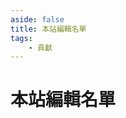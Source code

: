 ```yaml
---
aside: false
title: 本站編輯名單
tags:
    - 貢獻
---
```

<script setup>
import { VPTeamMembers } from 'vitepress/theme'

const members = [
  {
    avatar: 'https://avatars.githubusercontent.com/u/27627468?v=4',
    name: 'canaria3406',
    title: '霧子P',
    links: [
      { icon: 'github', link: 'https://github.com/canaria3406' },
      { icon: 'discord', link: 'https://discord.com/users/242927802557399040' }
    ]
  },
  {
    avatar: 'https://avatars.githubusercontent.com/u/45678482',
    name: 'nickchen120235',
    title: '可憐聲優廚',
    links: [
      { icon: 'github', link: 'https://github.com/nickchen120235' },
      { icon: 'discord', link: 'https://discord.com/users/381694073565609987' },
      { icon: 'twitter', link: 'https://x.com/Nickche63208056' },
    ],
  },
  {
    avatar: 'https://avatars.githubusercontent.com/u/62000156',
    name: 'Mr-Smilin',
    title: 'Creator',
    links: [
      { icon: 'github', link: 'https://github.com/Mr-Smilin' },
    ],
  },
  {
    avatar: 'https://avatars.githubusercontent.com/u/41343762',
    name: 'pon50895',
    title: 'Creator',
    links: [
      { icon: 'github', link: 'https://github.com/pon50895' },
    ],
  },
  {
    avatar: 'https://avatars.githubusercontent.com/u/174360710',
    name: 'jeff5252882',
    title: 'Creator',
    links: [
      { icon: 'github', link: 'https://github.com/jeff5252882' },
    ],
  },
]
</script>

# 本站編輯名單

<VPTeamMembers size="small" :members="members" />